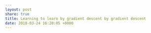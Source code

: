 ```yaml
---
layout: post
share: true
title: Learning to learn by gradient descent by gradient descent
date: 2018-03-24 16:20:05 +0000
---
```

